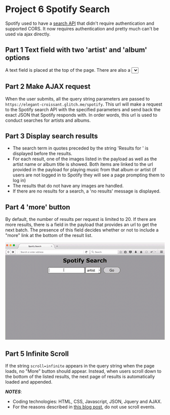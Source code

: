 # Project 6 Spotify Search
Spotify used to have a [search API](https://developer.spotify.com/web-api/search-item/) that didn't require authentication and supported CORS. It now requires authentication and pretty much can't be used via ajax directly. 

## Part 1 Text field with two 'artist' and 'album' options
A text field is placed at the top of the page. There are also a <select> element containing the options "artist" and "album" and a submit button.

## Part 2 Make AJAX request
When the user submits, all the query string parameters are passed to `https://elegant-croissant.glitch.me/spotify`. This url will make a request to the Spotify search API with the specified parameters and send back the exact JSON that Spotify responds with. In order words, this url is used to conduct searches for artists and albums.

## Part 3 Display search results
* The search term in quotes preceded by the string 'Results for ' is displayed before the results.
* For each result, one of the images listed in the payload as well as the artist name or album title is showed. Both items are linked to the url provided in the payload for playing music from that album or artist (if users are not logged in to Spotify they will see a page prompting them to log in)
* The results that do not have any images are handled. 
* If there are no results for a search, a 'no results' message is displayed.

## Part 4 'more' button
By default, the number of results per request is limited to 20. If there are more results, there is a field in the payload that provides an url to get the next batch. The presence of this field decides whether or not to include a "more" link at the bottom of the result list. 

<img src="ledzep.gif">

## Part 5 Infinite Scroll
If the string `scroll=infinite` appears in the query string when the page loads, no "More" button should appear. Instead, when users scroll down to the bottom of the listed results, the next page of results is automatically loaded and appended.

**_NOTES_**:
* Coding technologies: HTML, CSS, Javascript, JSON, Jquery and AJAX. 
* For the reasons described in <a href="http://ejohn.org/blog/learning-from-twitter/">this blog post</a>, do not use scroll events.
